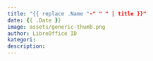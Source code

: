 ```yaml
---
title: "{{ replace .Name "-" " " | title }}"
date: {{ .Date }}
image: assets/generic-thumb.png
author: LibreOffice ID
kategori: 
description: 
---
```


